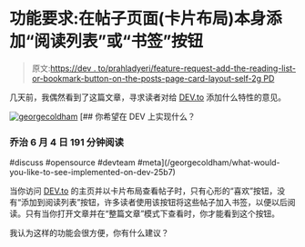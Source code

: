 # 功能要求:在帖子页面(卡片布局)本身添加“阅读列表”或“书签”按钮

> 原文:[https://dev . to/prahladyeri/feature-request-add-the-reading-list-or-bookmark-button-on-the-posts-page-card-layout-self-2g PD](https://dev.to/prahladyeri/feature-request-add-the-reading-list-or-bookmark-button-on-the-posts-page-card-layout-itself-2gpd)

几天前，我偶然看到了这篇文章，寻求读者对给 [DEV.to](https://dev.to) 添加什么特性的意见。

[![georgecoldham](../Images/38e1e907cf5027a471b69be1bcaa18cf.png)](/georgecoldham) [## 你希望在 DEV 上实现什么？

### 乔治 6 月 4 日 191 分钟阅读

#discuss #opensource #devteam #meta](/georgecoldham/what-would-you-like-to-see-implemented-on-dev-25b7)

当你访问 [DEV.to](https://dev.to) 的主页并以卡片布局查看帖子时，只有心形的“喜欢”按钮，没有“添加到阅读列表”按钮，许多读者使用该按钮将这些帖子加入书签，以便以后阅读。只有当你打开文章并在“整篇文章”模式下查看时，你才能看到这个按钮。

我认为这样的功能会很方便，你有什么建议？